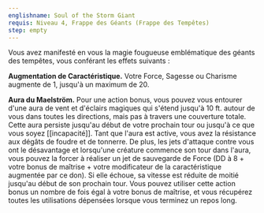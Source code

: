 ```yaml
---
englishname: Soul of the Storm Giant
requis: Niveau 4, Frappe des Géants (Frappe des Tempêtes)
step: empty
---
```

Vous avez manifesté en vous la magie fougueuse emblématique des géants des tempêtes, vous conférant les effets suivants : 

**Augmentation de Caractéristique.** Votre Force, Sagesse ou Charisme augmente de 1, jusqu'à un maximum de 20.

**Aura du Maelström.** Pour une action bonus, vous pouvez vous entourer d'une aura de vent et d'éclairs magiques qui s'étend jusqu'à 10 ft. autour de vous dans toutes les directions, mais pas à travers une couverture totale. Cette aura persiste jusqu'au début de votre prochain tour ou jusqu'à ce que vous soyez [[incapacité]]. Tant que l'aura est active, vous avez la résistance aux dégâts de foudre et de tonnerre. De plus, les jets d'attaque contre vous ont le désavantage et lorsqu'une créature commence son tour dans l'aura, vous pouvez la forcer à réaliser un jet de sauvegarde de Force (DD à 8 + votre bonus de maîtrise + votre modificateur de la caractéristique augmentée par ce don). Si elle échoue, sa vitesse est réduite de moitié jusqu'au début de son prochain tour. Vous pouvez utiliser cette action bonus un nombre de fois égal à votre bonus de maîtrise, et vous récupérez toutes les utilisations dépensées lorsque vous terminez un repos long.
